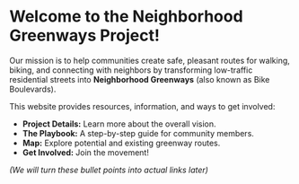 # Welcome to the Neighborhood Greenways Project!

Our mission is to help communities create safe, pleasant routes for walking, biking, and connecting with neighbors by transforming low-traffic residential streets into **Neighborhood Greenways** (also known as Bike Boulevards).

This website provides resources, information, and ways to get involved:

* **Project Details:** Learn more about the overall vision.
* **The Playbook:** A step-by-step guide for community members.
* **Map:** Explore potential and existing greenway routes.
* **Get Involved:** Join the movement!

*(We will turn these bullet points into actual links later)*
